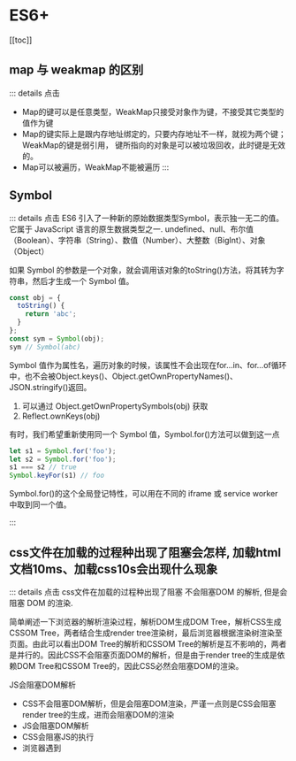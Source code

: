 # ES6+

[[toc]]

## map 与 weakmap 的区别

::: details 点击
+ Map的键可以是任意类型，WeakMap只接受对象作为键，不接受其它类型的值作为键
+ Map的键实际上是跟内存地址绑定的，只要内存地址不一样，就视为两个键；WeakMap的键是弱引用，  键所指向的对象是可以被垃圾回收，此时键是无效的。
+ Map可以被遍历，WeakMap不能被遍历
:::

## Symbol

::: details 点击
ES6 引入了一种新的原始数据类型Symbol，表示独一无二的值。它属于 JavaScript 语言的原生数据类型之一. undefined、null、布尔值（Boolean）、字符串（String）、数值（Number）、大整数（BigInt）、对象（Object）

如果 Symbol 的参数是一个对象，就会调用该对象的toString()方法，将其转为字符串，然后才生成一个 Symbol 值。

```js
const obj = {
  toString() {
    return 'abc';
  }
};
const sym = Symbol(obj);
sym // Symbol(abc)
```

Symbol 值作为属性名，遍历对象的时候，该属性不会出现在for...in、for...of循环中，也不会被Object.keys()、Object.getOwnPropertyNames()、JSON.stringify()返回。

1. 可以通过 Object.getOwnPropertySymbols(obj) 获取
2. Reflect.ownKeys(obj)

有时，我们希望重新使用同一个 Symbol 值，Symbol.for()方法可以做到这一点
```js
let s1 = Symbol.for('foo');
let s2 = Symbol.for('foo');
s1 === s2 // true
Symbol.keyFor(s1) // foo
```

Symbol.for()的这个全局登记特性，可以用在不同的 iframe 或 service worker 中取到同一个值。


:::

## css文件在加载的过程种出现了阻塞会怎样, 加载html文档10ms、加载css10s会出现什么现象

::: details 点击
css文件在加载的过程种出现了阻塞 不会阻塞DOM 的解析, 但是会阻塞 DOM 的渲染.

简单阐述一下浏览器的解析渲染过程，解析DOM生成DOM Tree，解析CSS生成CSSOM Tree，两者结合生成render tree渲染树，最后浏览器根据渲染树渲染至页面。由此可以看出DOM Tree的解析和CSSOM Tree的解析是互不影响的，两者是并行的。因此CSS不会阻塞页面DOM的解析，但是由于render tree的生成是依赖DOM Tree和CSSOM Tree的，因此CSS必然会阻塞DOM的渲染。

JS会阻塞DOM解析

+ CSS不会阻塞DOM解析，但是会阻塞DOM渲染，严谨一点则是CSS会阻塞render tree的生成，进而会阻塞DOM的渲染
+ JS会阻塞DOM解析
+ CSS会阻塞JS的执行
+ 浏览器遇到<script>标签且没有defer或async属性时会触发页面渲染
+ Body内部的外链CSS较为特殊，会形成 （[FOUC](https://webkit.org/blog/66/the-fouc-problem/)，Flash of Unstyled Content） 现象，请慎用

:::
